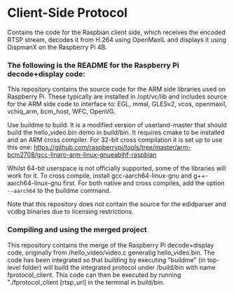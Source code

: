 # Client-Side Protocol

Contains the code for the Raspbian client side, which receives the encoded RTSP stream, decodes it from H.264 using OpenMaxIL and displays it using DispmanX on the Raspberry Pi 4B.

### The following is the README for the Raspberry Pi decode+display code:

This repository contains the source code for the ARM side libraries used on Raspberry Pi.
These typically are installed in /opt/vc/lib and includes source for the ARM side code to interface to:
EGL, mmal, GLESv2, vcos, openmaxil, vchiq_arm, bcm_host, WFC, OpenVG.

Use buildme to build. It is a modified version of userland-master that should build the hello_video.bin demo in build/bin. It requires cmake to be installed and an ARM cross compiler. For 32-bit cross compilation it is set up to use this one:
https://github.com/raspberrypi/tools/tree/master/arm-bcm2708/gcc-linaro-arm-linux-gnueabihf-raspbian

Whilst 64-bit userspace is not officially supported, some of the libraries will work for it. To cross compile, install gcc-aarch64-linux-gnu and g++-aarch64-linux-gnu first. For both native and cross compiles, add the option ```--aarch64``` to the buildme command.

Note that this repository does not contain the source for the edidparser and vcdbg binaries due to licensing restrictions.

### Compiling and using the merged project

This repository contains the merge of the Raspberry Pi decode+display code, originally from /hello_video/video.c generatig hello_video.bin. The code has been integrated so that building by executing "buildme" (in top-level folder) will build the integrated protocol under /build/bin with name fprotocol_client. This code can then be executed by running "./fprotocol_client [rtsp_url] in the terminal in build/bin.
